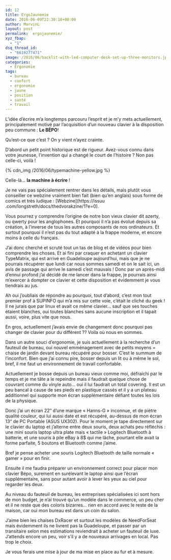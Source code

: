 ```yaml
---
id: 12
title: ErgoJaunemie
date: 2016-06-09T22:30:18+00:00
author: MarvinL
layout: post
permalink:  ergojaunemie/
xyz_fbap:
  - "1"
dsq_thread_id:
  - "6619277471"
image: /2016/06/backlit-with-led-computer-desk-set-up-three-monitors.jpg
categories:
  - Ergonomie
tags:
  - bureau
  - confort
  - ergonomie
  - jaune
  - position
  - santé
  - travail
---
```

L’idée d’écrire m’a longtemps parcouru l’esprit et je m’y mets actuellement, principalement motivé par l’acquisition d’un nouveau clavier à la disposition peu commune : **Le BÉPO**!
  
Qu’est-ce que c’est ? On y vient n’ayez crainte.
  
D’abord un petit point historique est de rigueur. Avez-vous connu dans votre jeunesse, l’invention qui a changé le court de l’histoire ? Non pas celle-ci, voilà !

{% cdn_img /2016/06/typemachine-yellow.jpg %}

Celle-là… **la machine à écrire** !

Je ne vais pas spécialement rentrer dans les détails, mais plutôt vous conseiller ce webzine vraiment bien fait (bien qu&rsquo;en anglais) sous forme de comics et très ludique : [Webzine](https://issuu
.com/longstreth/docs/thedvorakzine/1?e=0).
  
Vous pourrez y comprendre l’origine de notre bon vieux clavier dit azerty, ou qwerty pour les anglophones. Et pourquoi il n’a pas évolué depuis sa création, à l’inverse de tous les autres composants de nos ordinateurs. Et surtout pourquoi il n’est pas du tout adapté à la frappe moderne, et encore moins à celle du français.

J’ai donc cherché et scruté tout un tas de blog et de vidéos pour bien comprendre les choses. Et ai fini par craquer en achetant un clavier TypeMatrix, qui est arrivé en Guadeloupe aujourd’hui, mais que je ne pourrais récupérer que lundi car nous sommes samedi et on le sait ici, un avis de passage qui arrive le samedi c’est mauvais ! Donc par un après-midi d’ennui profond j’ai décidé de me lancer dans la frappe, je pourrais ainsi m’exercer à dompter ce clavier et cette disposition et évidemment je vous tiendrais au jus.


Ah oui j&rsquo;oubliais de répondre au pourquoi, tout d&rsquo;abord, c&rsquo;est mon tout premier prof à SUPINFO qui m&rsquo;a mis sur cette voie, c&rsquo;était le cliché du geek ! Il ne jurais que par linux et avait ce même clavier… sauf que ses touches étaient blanches, oui toutes blanches sans aucune inscription et il tapait aussi, voire, plus vite que nous.

En gros, actuellement j&rsquo;avais envie de changement donc pourquoi pas changer de clavier pour du différent ?? Voila où nous en sommes.

Dans un autre souci d’ergonomie, je suis actuellement à la recherche d’un fauteuil de bureau, oui nouvel emménagement avec de petits moyens = chaise de jardin devant bureau récupéré pour bosser. C’est le summum de l’inconfort. Bien que j’ai connu pire, bosser depuis un lit ou à même le sol, bref, il me faut un environnement de travail confortable.
  
Actuellement je bosse depuis un bureau vieux comme moi, défraichi par le temps et je me tâte a le repeindre mais il faudrait quelque chose de couvrant comme du vinyle auto… oui il lui faudrait un total covering. Il est un peu bancal à cause de ses pieds en plastique cassés et il y a un plateau additionnel qui supporte mon écran supplémentaire défiant toutes les lois de la physique.
  
Donc j’ai un écran 22“ d’une marque « Hanns-G » inconnue, et de piètre qualité couleur, qui lui aussi date et est récupéré, au-dessus de mon écran 13“ de PC Portable (ASUS UX302). Pour le moment je tape directement sur le clavier du laptop et j’alterne entre deux souris, deux achats peu réfléchis : une mini souris laptop ultra plate mais « tactile » Logitech Bluetooth à batterie, et une souris à pile eBay à 8$ qui me lâche, pourtant elle avait la forme parfaite, 5 boutons et Bluetooth comme j’aime.
  
Bref je pense acheter une souris Logitech Bluetooth de taille normale « gamer » pour en finir.
  
Ensuite il me faudra préparer un environnement correct pour placer mon clavier Bépo, surement en surélevant le laptop ainsi que l’écran supplémentaire, sans pour autant avoir à lever les yeux au ciel pour regarder les deux.
  
Au niveau du fauteuil de bureau, les entreprises spécialisées ici sont hors de mon budget, je n’ai trouvé qu’un modèle dans le commerce, un peu cher et il ne reste que des coloris bizarres… rien en accord avec le reste de la maison, car oui mon bureau est dans un coin du salon.
  
J’aime bien les chaises DxRacer et surtout les modèles de NeedForSeat mais évidemment ils ne livrent pas la Guadeloupe, et passer par un transitaire selon mes estimations reviendrait à acheter un fauteuil de luxe. J’attends encore un peu, voir s’il y a de nouveaux arrivages en local. Pas trop le choix.
  
Je vous ferais une mise à jour de ma mise en place au fur et à mesure.
